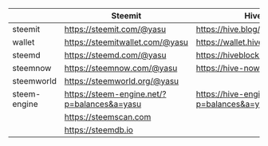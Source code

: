 
||Steemit|Hive|
|-----|-----|-----|
|steemit|<a>https://steemit.com/@yasu</a>| https://hive.blog/@yasu |
|wallet| https://steemitwallet.com/@yasu|https://wallet.hive.blog/@yasu|
|steemd| https://steemd.com/@yasu|https://hiveblocks.com/@yasu|
|steemnow| https://steemnow.com/@yasu|https://hive-now.com/@yasu|
|steemworld| https://steemworld.org/@yasu||
|steem-engine| https://steem-engine.net/?p=balances&a=yasu|https://hive-engine.com/?p=balances&a=yasu|
|| https://steemscan.com||
|| https://steemdb.io||


<a id=aaa></a>



<script src="https://code.jquery.com/jquery-3.2.1.slim.min.js" integrity="sha384-KJ3o2DKtIkvYIK3UENzmM7KCkRr/rE9/Qpg6aAZGJwFDMVNA/GpGFF93hXpG5KkN" crossorigin="anonymous"></script>
<script src="./hive.js"></script>
